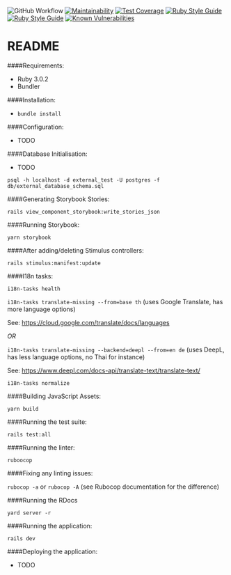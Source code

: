 ![GitHub Workflow](https://github.com/andrewfoster73/catalogue_cleanser/actions/workflows/rubyonrails.yml/badge.svg)
[![Maintainability](https://api.codeclimate.com/v1/badges/ab8fde07ac74a69788ef/maintainability)](https://codeclimate.com/github/andrewfoster73/catalogue_cleanser/maintainability)
[![Test Coverage](https://api.codeclimate.com/v1/badges/ab8fde07ac74a69788ef/test_coverage)](https://codeclimate.com/github/andrewfoster73/catalogue_cleanser/test_coverage)
[![Ruby Style Guide](https://img.shields.io/badge/code_style-rubocop-brightgreen.svg)](https://github.com/rubocop/rubocop)
[![Ruby Style Guide](https://img.shields.io/badge/code_style-community-brightgreen.svg)](https://rubystyle.guide)
[![Known Vulnerabilities](https://snyk.io/test/github/andrewfoster73/catalogue_cleanser/badge.svg)](https://snyk.io/test/github/andrewfoster73/catalogue_cleanser)

# README

####Requirements:
* Ruby 3.0.2
* Bundler

####Installation:
* `bundle install`

####Configuration:
* TODO

####Database Initialisation:
* TODO

`psql -h localhost -d external_test -U postgres -f db/external_database_schema.sql`

####Generating Storybook Stories:

`rails view_component_storybook:write_stories_json`

####Running Storybook:

`yarn storybook`

####After adding/deleting Stimulus controllers:

`rails stimulus:manifest:update`

####I18n tasks:

`i18n-tasks health`

`i18n-tasks translate-missing --from=base th` (uses Google Translate, has more language options)

See: https://cloud.google.com/translate/docs/languages

_OR_

`i18n-tasks translate-missing --backend=deepl --from=en de` (uses DeepL, has less language options, no Thai for instance)

See: https://www.deepl.com/docs-api/translate-text/translate-text/

`i18n-tasks normalize`

####Building JavaScript Assets:

`yarn build`

####Running the test suite:

`rails test:all`

####Running the linter:

`ruboocop`

####Fixing any linting issues:

`rubocop -a` or `rubocop -A` (see Rubocop documentation for the difference)

####Running the RDocs

`yard server -r`

####Running the application:

`rails dev`

####Deploying the application:
* TODO